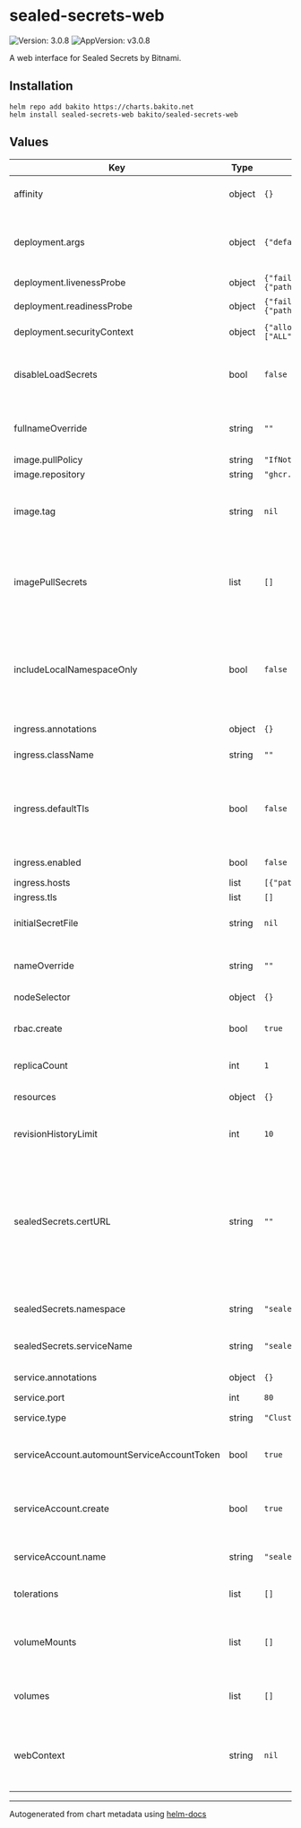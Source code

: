 # sealed-secrets-web

![Version: 3.0.8](https://img.shields.io/badge/Version-3.0.8-informational?style=flat-square) ![AppVersion: v3.0.8](https://img.shields.io/badge/AppVersion-v3.0.8-informational?style=flat-square)

A web interface for Sealed Secrets by Bitnami.

## Installation

```console
helm repo add bakito https://charts.bakito.net
helm install sealed-secrets-web bakito/sealed-secrets-web
```

## Values

| Key | Type | Default | Description |
|-----|------|---------|-------------|
| affinity | object | `{}` | Assign custom [affinity] rules to the deployment |
| deployment.args | object | `{"defaultArgsEnabled":true}` | Default process arguments are used, while additional can be added too |
| deployment.livenessProbe | object | `{"failureThreshold":3,"httpGet":{"path":"/_health","port":"http"}}` | Liveness Probes |
| deployment.readinessProbe | object | `{"failureThreshold":3,"httpGet":{"path":"/_health","port":"http"}}` | Readiness Probes |
| deployment.securityContext | object | `{"allowPrivilegeEscalation":false,"capabilities":{"drop":["ALL"]},"privileged":false,"runAsGroup":1000,"runAsUser":1001}` | Hardening security |
| disableLoadSecrets | bool | `false` | If set to true secrets cannot be read from this tool, only seal new ones |
| fullnameOverride | string | `""` | String to fully override "argo-rollouts.fullname" template |
| image.pullPolicy | string | `"IfNotPresent"` | Image pull policy |
| image.repository | string | `"ghcr.io/bakito/sealed-secrets-web"` | Repository to use |
| image.tag | string | `nil` | Overrides the image tag (default is the chart appVersion) |
| imagePullSecrets | list | `[]` | Secrets with credentials to pull images from a private registry. Registry secret names as an array. |
| includeLocalNamespaceOnly | bool | `false` | If set to true, the application has only the permission to view sealed secrets in the current namespace |
| ingress.annotations | object | `{}` | Ingress annotations |
| ingress.className | string | `""` | Ingress class name |
| ingress.defaultTls | bool | `false` | set this to true and leave tls an empty array to use the default TLS certificate (works at least in openshift) |
| ingress.enabled | bool | `false` | Enable ingress support |
| ingress.hosts | list | `[{"paths":[{"path":"/","pathType":"Prefix"}]}]` | Ingress hosts |
| ingress.tls | list | `[]` | Ingress tls |
| initialSecretFile | string | `nil` | Define you custom initial secret file |
| nameOverride | string | `""` | String to partially override "argo-rollouts.fullname" template |
| nodeSelector | object | `{}` | [Node selector] |
| rbac.create | bool | `true` | Specifies whether rbac should be created |
| replicaCount | int | `1` | The number of pods to run |
| resources | object | `{}` | Resource limits and requests for the pods. |
| revisionHistoryLimit | int | `10` | Max number of old replicasets to retain |
| sealedSecrets.certURL | string | `""` | URL sealed secrets certificate (required if sealed secrets is not reachable with in cluster service)    Validation api will be disabled when cert URL is used. |
| sealedSecrets.namespace | string | `"sealed-secrets"` | Namespace of the sealed secrets service |
| sealedSecrets.serviceName | string | `"sealed-secrets"` | Name of the sealed secrets service |
| service.annotations | object | `{}` | Service annotations |
| service.port | int | `80` | Service port |
| service.type | string | `"ClusterIP"` | Sets the type of the Service |
| serviceAccount.automountServiceAccountToken | bool | `true` | Automatically mount the service account token |
| serviceAccount.create | bool | `true` | Specifies whether a service account should be created |
| serviceAccount.name | string | `"sealed-secrets-web"` | The name of the service account to use. |
| tolerations | list | `[]` | [Tolerations] for use with node taints |
| volumeMounts | list | `[]` | Additional volumeMounts to the image updater main container |
| volumes | list | `[]` | Additional volumes to the image updater pod |
| webContext | string | `nil` | The context the application is running on. (for example, if it is served via a reverse proxy) |

----------------------------------------------
Autogenerated from chart metadata using [helm-docs](https://github.com/norwoodj/helm-docs)
